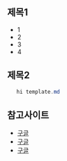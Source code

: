 ## 제목1
- 1
- 2
- 3
- 4

## 제목2
~~~ java
   hi template.md
~~~


## 참고사이트
  - [구글](https://www.google.com/)
  - [구글](https://www.google.com/)
  - [구글](https://www.google.com/)